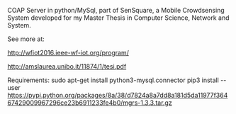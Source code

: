 COAP Server in python/MySql, part of SenSquare, a Mobile Crowdsensing System developed for my Master Thesis in Computer Science, Network and System.

See more at:

http://wfiot2016.ieee-wf-iot.org/program/

http://amslaurea.unibo.it/11874/1/tesi.pdf 



Requirements:
sudo apt-get install python3-mysql.connector
pip3 install --user https://pypi.python.org/packages/8a/38/d7824a8a7dd8a181d5da11977f36467429009967296ce23b6911233fe4b0/mgrs-1.3.3.tar.gz
